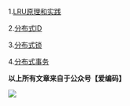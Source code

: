 
1.[LRU原理和实践](https://github.com/xbmchina/solutions/tree/master/LRU%E5%8E%9F%E7%90%86%E5%92%8C%E5%AE%9E%E8%B7%B5)

2.[分布式ID](https://github.com/xbmchina/solutions/tree/master/%E5%88%86%E5%B8%83%E5%BC%8FID)

3.[分布式锁](https://github.com/xbmchina/solutions/tree/master/分布式锁)

4.[分布式事务](https://github.com/xbmchina/solutions/tree/master/分布式事务)

**以上所有文章来自于公众号【爱编码】**

![](https://upload-images.jianshu.io/upload_images/13150128-132fe0843e27a172.png?imageMogr2/auto-orient/strip%7CimageView2/2/w/1240)